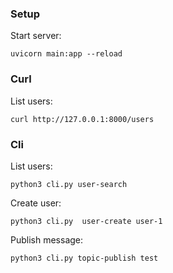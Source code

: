### Setup

Start server:

```
uvicorn main:app --reload
```

### Curl

List users:

```
curl http://127.0.0.1:8000/users
```

### Cli

List users:

```
python3 cli.py user-search
```

Create user:

```
python3 cli.py  user-create user-1
```


Publish message:

```
python3 cli.py topic-publish test
```
